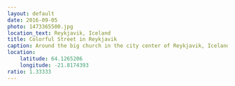 ```yaml
---
layout: default
date: 2016-09-05
photo: 1473365500.jpg
location_text: Reykjavik, Iceland
title: Colorful Street in Reykjavik
caption: Around the big church in the city center of Reykjavik, Iceland, many houses have colored walls and doors. It does feel like Western Ireland actually.
location:
    latitude: 64.1265206
    longitude: -21.8174393
ratio: 1.33333
---
```


